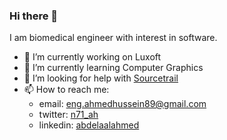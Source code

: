 ### Hi there 👋

I am biomedical engineer with interest in software.

- 🔭 I’m currently working on Luxoft
- 🌱 I’m currently learning Computer Graphics
- 🤔 I’m looking for help with [Sourcetrail](https://github.com/OpenSourceSourceTrail)
- 📫 How to reach me:
  - email: eng.ahmedhussein89@gmail.com
  - twitter: [n71_ah](https://twitter.com/n71_ah)
  - linkedin: [abdelaalahmed](https://www.linkedin.com/in/abdelaalahmed)

<!--
**wow2006/wow2006** is a ✨ _special_ ✨ repository because its `README.md` (this file) appears on your GitHub profile.

Here are some ideas to get you started:

- 🔭 I’m currently working on ...
- 🌱 I’m currently learning ...
- 👯 I’m looking to collaborate on ...
- 🤔 I’m looking for help with ...
- 💬 Ask me about ...
- 📫 How to reach me: ...
- 😄 Pronouns: ...
- ⚡ Fun fact: ...
-->
